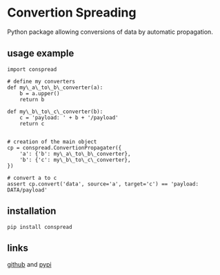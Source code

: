 # Convertion Spreading
Python package allowing conversions of data by automatic propagation.

## usage example

    import conspread

    # define my converters
    def my\_a\_to\_b\_converter(a):
        b = a.upper()
        return b

    def my\_b\_to\_c\_converter(b):
        c = 'payload: ' + b + '/payload'
        return c


    # creation of the main object
    cp = conspread.ConvertionPropagater({
        'a': {'b': my\_a\_to\_b\_converter},
        'b': {'c': my\_b\_to\_c\_converter},
    })

    # convert a to c
    assert cp.convert('data', source='a', target='c') == 'payload: DATA/payload'


## installation

    pip install conspread


## links
[github](http://github.com/aluriak/conspread) and [pypi](http://pypi.python.org/pypi/conspread)


